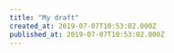 ```yaml
---
title: "My draft"
created_at: 2019-07-07T10:53:02.000Z
published_at: 2019-07-07T10:53:02.000Z
---
```


